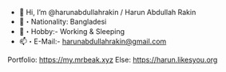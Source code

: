- 👋 Hi, I’m @harunabdullahrakin / Harun Abdullah Rakin
- 💝・Nationality: Bangladesi
- 👀・Hobby:- Working & Sleeping 
- 📫・E-Mail:- harunabdullahrakin@gmail.com

Portfolio: 
    https://my.mrbeak.xyz
 Else:
    https://harun.likesyou.org

